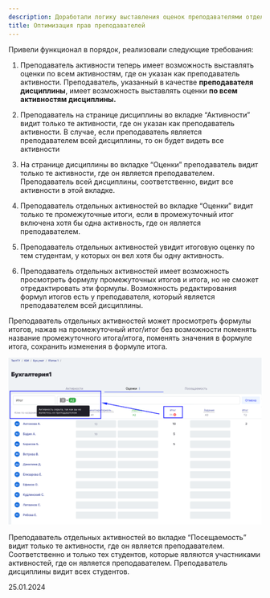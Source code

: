 ```yaml
---
description: Доработали логику выставления оценок преподавателями отдельных активностей
title: Оптимизация прав преподавателей
---
```


Привели функционал в порядок, реализовали следующие требования:

1. Преподаватель активности теперь имеет возможность выставлять оценки по всем активностям, где он указан как преподаватель активности. Преподаватель, указанный в качестве **преподавателя дисциплины**, имеет возможность выставлять оценки **по всем активностям дисциплины.**

2. Преподаватель на странице дисциплины во вкладке “Активности” видит только те активности, где он указан как преподаватель активности. В случае, если преподаватель является преподавателем всей дисциплины, то он будет видеть все активности

3. На странице дисциплины во вкладке “Оценки” преподаватель видит только те активности, где он является преподавателем. Преподаватель всей дисциплины, соответственно, видит все активности в этой вкладке.

4. Преподаватель отдельных активностей во вкладке “Оценки” видит только те промежуточные итоги, если в промежуточный итог включена хотя бы одна активность, где он является преподавателем.

5. Преподаватель отдельных активностей увидит итоговую оценку по тем студентам, у которых он вел хотя бы одну активность.

6. Преподаватель отдельных активностей имеет возможность просмотреть формулу промежуточных итогов и итога, но не сможет отредактировать эти формулы. Возможность редактирования формул итогов есть у преподавателя, который является преподавателем всей дисциплины.

Преподаватель отдельных активностей может просмотреть формулы итогов, нажав на промежуточный итог/итог без возможности поменять название промежуточного итога/итога, поменять значения в формуле итога, сохранить изменения в формуле итога.

![](<../../.gitbook/assets/image (192).png>)

Преподаватель отдельных активностей во вкладке “Посещаемость” видит только те активности, где он является преподавателем. Соответственно и только тех студентов, которые являются участниками активностей, где он является преподавателем. Преподаватель дисциплины видит всех студентов.

25\.01.2024